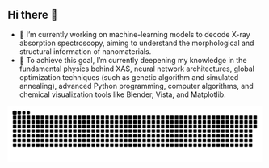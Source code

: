 ## Hi there 👋

<!--
**kaifengZheng/kaifengZheng** is a ✨ _special_ ✨ repository because its `README.md` (this file) appears on your GitHub profile.

Here are some ideas to get you started:-->

- 🔭 I’m currently working on machine-learning models to decode X-ray absorption spectroscopy, aiming to understand the morphological and structural information of nanomaterials. 
- 🌱 To achieve this goal, I’m currently deepening my knowledge in the fundamental physics behind XAS, neural network architectures, global optimization techniques (such as genetic algorithm and simulated annealing), advanced Python programming, computer algorithms, and chemical visualization tools like Blender, Vista, and Matplotlib.

<p align="center">
 <img width="1000" src="assets/github-snake.svg" alt="snake"/>
</p>
